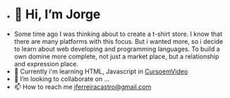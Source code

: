 - <h1>👋 Hi, I’m Jorge </h1>
- Some time ago I was thinking about to create a t-shirt store. 
I know that there are many platforms with this focus.
But i wanted more, so i decide to learn about web developing and programming languages.
To build a own domine more complete, not just a market place, but a relationship and expression place.
- 🌱 Currently i'm learning HTML, Javascript in <a href="www.youtube.com/CursoemVideo" target="_blank">CursoemVideo</a>
- 💞️ I’m looking to collaborate on ...
- 📫 How to reach me jferreiracastro@gmail.com

<!---
jorgefcastro/jorgefcastro is a ✨ special ✨ repository because its `README.md` (this file) appears on your GitHub profile.
You can click the Preview link to take a look at your changes.
--->
